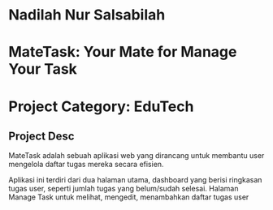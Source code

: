 # Nadilah Nur Salsabilah

# MateTask: Your Mate for Manage Your Task

# Project Category: EduTech

## Project Desc

MateTask adalah sebuah aplikasi web yang dirancang untuk membantu user mengelola daftar tugas mereka secara efisien.

Aplikasi ini terdiri dari dua halaman utama, dashboard yang berisi ringkasan tugas user, seperti jumlah tugas yang belum/sudah selesai. Halaman Manage Task untuk melihat, mengedit, menambahkan daftar tugas user
